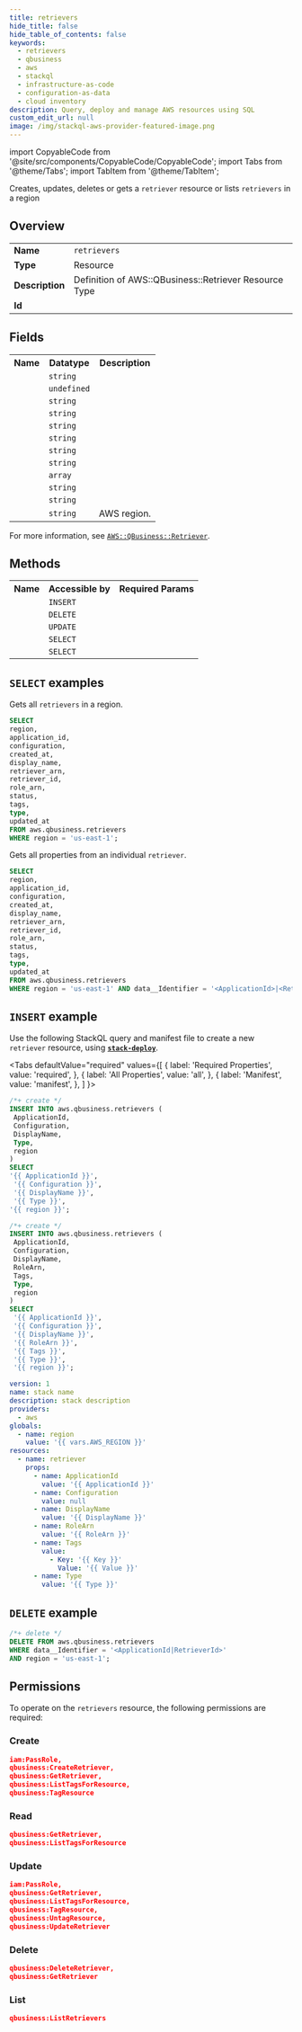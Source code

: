 ```yaml
---
title: retrievers
hide_title: false
hide_table_of_contents: false
keywords:
  - retrievers
  - qbusiness
  - aws
  - stackql
  - infrastructure-as-code
  - configuration-as-data
  - cloud inventory
description: Query, deploy and manage AWS resources using SQL
custom_edit_url: null
image: /img/stackql-aws-provider-featured-image.png
---
```


import CopyableCode from '@site/src/components/CopyableCode/CopyableCode';
import Tabs from '@theme/Tabs';
import TabItem from '@theme/TabItem';

Creates, updates, deletes or gets a <code>retriever</code> resource or lists <code>retrievers</code> in a region

## Overview
<table>
<tbody>
<tr><td><b>Name</b></td><td><code>retrievers</code></td></tr>
<tr><td><b>Type</b></td><td>Resource</td></tr>
<tr><td><b>Description</b></td><td>Definition of AWS::QBusiness::Retriever Resource Type</td></tr>
<tr><td><b>Id</b></td><td><CopyableCode code="aws.qbusiness.retrievers" /></td></tr>
</tbody>
</table>

## Fields
<table>
<tbody>
<tr><th>Name</th><th>Datatype</th><th>Description</th></tr><tr><td><CopyableCode code="application_id" /></td><td><code>string</code></td><td></td></tr>
<tr><td><CopyableCode code="configuration" /></td><td><code>undefined</code></td><td></td></tr>
<tr><td><CopyableCode code="created_at" /></td><td><code>string</code></td><td></td></tr>
<tr><td><CopyableCode code="display_name" /></td><td><code>string</code></td><td></td></tr>
<tr><td><CopyableCode code="retriever_arn" /></td><td><code>string</code></td><td></td></tr>
<tr><td><CopyableCode code="retriever_id" /></td><td><code>string</code></td><td></td></tr>
<tr><td><CopyableCode code="role_arn" /></td><td><code>string</code></td><td></td></tr>
<tr><td><CopyableCode code="status" /></td><td><code>string</code></td><td></td></tr>
<tr><td><CopyableCode code="tags" /></td><td><code>array</code></td><td></td></tr>
<tr><td><CopyableCode code="type" /></td><td><code>string</code></td><td></td></tr>
<tr><td><CopyableCode code="updated_at" /></td><td><code>string</code></td><td></td></tr>
<tr><td><CopyableCode code="region" /></td><td><code>string</code></td><td>AWS region.</td></tr>
</tbody>
</table>

For more information, see <a href="https://docs.aws.amazon.com/AWSCloudFormation/latest/UserGuide/aws-resource-qbusiness-retriever.html"><code>AWS::QBusiness::Retriever</code></a>.

## Methods

<table>
<tbody>
  <tr>
    <th>Name</th>
    <th>Accessible by</th>
    <th>Required Params</th>
  </tr>
  <tr>
    <td><CopyableCode code="create_resource" /></td>
    <td><code>INSERT</code></td>
    <td><CopyableCode code="ApplicationId, Configuration, DisplayName, Type, region" /></td>
  </tr>
  <tr>
    <td><CopyableCode code="delete_resource" /></td>
    <td><code>DELETE</code></td>
    <td><CopyableCode code="data__Identifier, region" /></td>
  </tr>
  <tr>
    <td><CopyableCode code="update_resource" /></td>
    <td><code>UPDATE</code></td>
    <td><CopyableCode code="data__Identifier, data__PatchDocument, region" /></td>
  </tr>
  <tr>
    <td><CopyableCode code="list_resources" /></td>
    <td><code>SELECT</code></td>
    <td><CopyableCode code="region" /></td>
  </tr>
  <tr>
    <td><CopyableCode code="get_resource" /></td>
    <td><code>SELECT</code></td>
    <td><CopyableCode code="data__Identifier, region" /></td>
  </tr>
</tbody>
</table>

## `SELECT` examples
Gets all <code>retrievers</code> in a region.
```sql
SELECT
region,
application_id,
configuration,
created_at,
display_name,
retriever_arn,
retriever_id,
role_arn,
status,
tags,
type,
updated_at
FROM aws.qbusiness.retrievers
WHERE region = 'us-east-1';
```
Gets all properties from an individual <code>retriever</code>.
```sql
SELECT
region,
application_id,
configuration,
created_at,
display_name,
retriever_arn,
retriever_id,
role_arn,
status,
tags,
type,
updated_at
FROM aws.qbusiness.retrievers
WHERE region = 'us-east-1' AND data__Identifier = '<ApplicationId>|<RetrieverId>';
```

## `INSERT` example

Use the following StackQL query and manifest file to create a new <code>retriever</code> resource, using [__`stack-deploy`__](https://pypi.org/project/stack-deploy/).

<Tabs
    defaultValue="required"
    values={[
      { label: 'Required Properties', value: 'required', },
      { label: 'All Properties', value: 'all', },
      { label: 'Manifest', value: 'manifest', },
    ]
}>
<TabItem value="required">

```sql
/*+ create */
INSERT INTO aws.qbusiness.retrievers (
 ApplicationId,
 Configuration,
 DisplayName,
 Type,
 region
)
SELECT 
'{{ ApplicationId }}',
 '{{ Configuration }}',
 '{{ DisplayName }}',
 '{{ Type }}',
'{{ region }}';
```
</TabItem>
<TabItem value="all">

```sql
/*+ create */
INSERT INTO aws.qbusiness.retrievers (
 ApplicationId,
 Configuration,
 DisplayName,
 RoleArn,
 Tags,
 Type,
 region
)
SELECT 
 '{{ ApplicationId }}',
 '{{ Configuration }}',
 '{{ DisplayName }}',
 '{{ RoleArn }}',
 '{{ Tags }}',
 '{{ Type }}',
 '{{ region }}';
```
</TabItem>
<TabItem value="manifest">

```yaml
version: 1
name: stack name
description: stack description
providers:
  - aws
globals:
  - name: region
    value: '{{ vars.AWS_REGION }}'
resources:
  - name: retriever
    props:
      - name: ApplicationId
        value: '{{ ApplicationId }}'
      - name: Configuration
        value: null
      - name: DisplayName
        value: '{{ DisplayName }}'
      - name: RoleArn
        value: '{{ RoleArn }}'
      - name: Tags
        value:
          - Key: '{{ Key }}'
            Value: '{{ Value }}'
      - name: Type
        value: '{{ Type }}'

```
</TabItem>
</Tabs>

## `DELETE` example

```sql
/*+ delete */
DELETE FROM aws.qbusiness.retrievers
WHERE data__Identifier = '<ApplicationId|RetrieverId>'
AND region = 'us-east-1';
```

## Permissions

To operate on the <code>retrievers</code> resource, the following permissions are required:

### Create
```json
iam:PassRole,
qbusiness:CreateRetriever,
qbusiness:GetRetriever,
qbusiness:ListTagsForResource,
qbusiness:TagResource
```

### Read
```json
qbusiness:GetRetriever,
qbusiness:ListTagsForResource
```

### Update
```json
iam:PassRole,
qbusiness:GetRetriever,
qbusiness:ListTagsForResource,
qbusiness:TagResource,
qbusiness:UntagResource,
qbusiness:UpdateRetriever
```

### Delete
```json
qbusiness:DeleteRetriever,
qbusiness:GetRetriever
```

### List
```json
qbusiness:ListRetrievers
```
